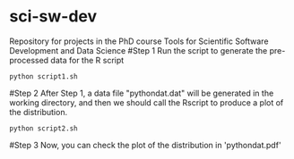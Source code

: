 # sci-sw-dev
Repository for projects in the PhD course Tools for Scientific Software Development and Data Science
#Step 1
Run the script to generate the pre-processed data for the R script
   ```setup
python script1.sh
   ```
#Step 2
After Step 1, a data file "pythondat.dat" will be generated in the working directory, and then we should call the Rscript to produce a plot of the distribution.
   ```setup
python script2.sh
   ```
#Step 3
Now, you can check the plot of the distribution in 'pythondat.pdf'